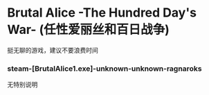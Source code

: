 # Brutal Alice -The Hundred Day's War- (任性爱丽丝和百日战争)
挺无聊的游戏，建议不要浪费时间

### steam-[BrutalAlice1.exe]-unknown-unknown-ragnaroks
无特别说明
